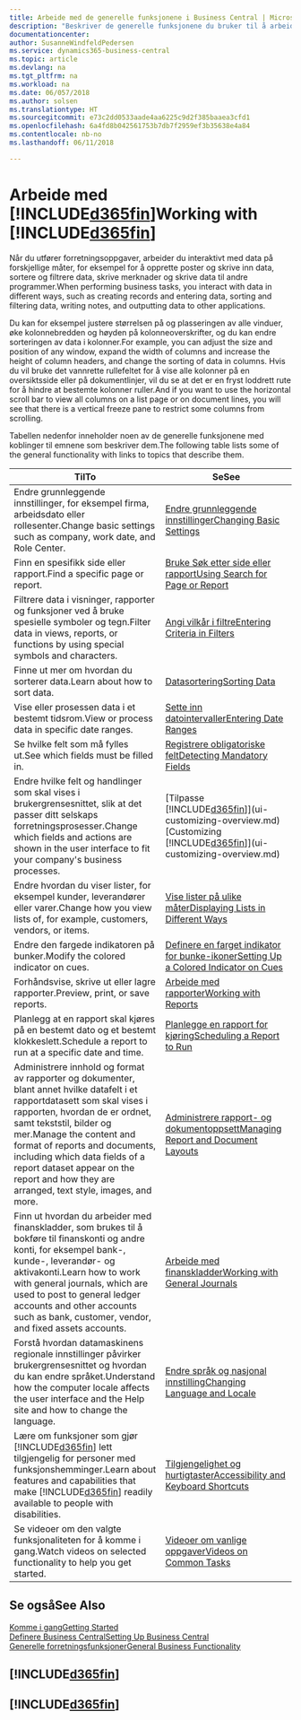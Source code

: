 ```yaml
---
title: Arbeide med de generelle funksjonene i Business Central | Microsoft-dokumentasjon
description: "Beskriver de generelle funksjonene du bruker til å arbeide med data i Business Central, for eksempel angi verdier, sortere data og bytte visninger."
documentationcenter: 
author: SusanneWindfeldPedersen
ms.service: dynamics365-business-central
ms.topic: article
ms.devlang: na
ms.tgt_pltfrm: na
ms.workload: na
ms.date: 06/057/2018
ms.author: solsen
ms.translationtype: HT
ms.sourcegitcommit: e73c2dd0533aade4aa6225c9d2f385baaea3cfd1
ms.openlocfilehash: 6a4fd8b042561753b7db7f2959ef3b35638e4a84
ms.contentlocale: nb-no
ms.lasthandoff: 06/11/2018

---
```

# <a name="working-with-included365finincludesd365finmdmd"></a><span data-ttu-id="a54b0-103">Arbeide med [!INCLUDE[d365fin](includes/d365fin_md.md)]</span><span class="sxs-lookup"><span data-stu-id="a54b0-103">Working with [!INCLUDE[d365fin](includes/d365fin_md.md)]</span></span>
<span data-ttu-id="a54b0-104">Når du utfører forretningsoppgaver, arbeider du interaktivt med data på forskjellige måter, for eksempel for å opprette poster og skrive inn data, sortere og filtrere data, skrive merknader og skrive data til andre programmer.</span><span class="sxs-lookup"><span data-stu-id="a54b0-104">When performing business tasks, you interact with data in different ways, such as creating records and entering data, sorting and filtering data, writing notes, and outputting data to other applications.</span></span>

<span data-ttu-id="a54b0-105">Du kan for eksempel justere størrelsen på og plasseringen av alle vinduer, øke kolonnebredden og høyden på kolonneoverskrifter, og du kan endre sorteringen av data i kolonner.</span><span class="sxs-lookup"><span data-stu-id="a54b0-105">For example, you can adjust the size and position of any window, expand the width of columns and increase the height of column headers, and change the sorting of data in columns.</span></span> <span data-ttu-id="a54b0-106">Hvis du vil bruke det vannrette rullefeltet for å vise alle kolonner på en oversiktsside eller på dokumentlinjer, vil du se at det er en fryst loddrett rute for å hindre at bestemte kolonner ruller.</span><span class="sxs-lookup"><span data-stu-id="a54b0-106">And if you want to use the horizontal scroll bar to view all columns on a list page or on document lines, you will see that there is a vertical freeze pane to restrict some columns from scrolling.</span></span>

<span data-ttu-id="a54b0-107">Tabellen nedenfor inneholder noen av de generelle funksjonene med koblinger til emnene som beskriver dem.</span><span class="sxs-lookup"><span data-stu-id="a54b0-107">The following table lists some of the general functionality with links to topics that describe them.</span></span>

| <span data-ttu-id="a54b0-108">Til</span><span class="sxs-lookup"><span data-stu-id="a54b0-108">To</span></span> | <span data-ttu-id="a54b0-109">Se</span><span class="sxs-lookup"><span data-stu-id="a54b0-109">See</span></span> |
| --- | --- |
| <span data-ttu-id="a54b0-110">Endre grunnleggende innstillinger, for eksempel firma, arbeidsdato eller rollesenter.</span><span class="sxs-lookup"><span data-stu-id="a54b0-110">Change basic settings such as company, work date, and Role Center.</span></span> |[<span data-ttu-id="a54b0-111">Endre grunnleggende innstillinger</span><span class="sxs-lookup"><span data-stu-id="a54b0-111">Changing Basic Settings</span></span>](ui-change-basic-settings.md) |
| <span data-ttu-id="a54b0-112">Finn en spesifikk side eller rapport.</span><span class="sxs-lookup"><span data-stu-id="a54b0-112">Find a specific page or report.</span></span> |[<span data-ttu-id="a54b0-113">Bruke Søk etter side eller rapport</span><span class="sxs-lookup"><span data-stu-id="a54b0-113">Using Search for Page or Report</span></span>](ui-search.md) |
| <span data-ttu-id="a54b0-114">Filtrere data i visninger, rapporter og funksjoner ved å bruke spesielle symboler og tegn.</span><span class="sxs-lookup"><span data-stu-id="a54b0-114">Filter data in views, reports, or functions by using special symbols and characters.</span></span> |[<span data-ttu-id="a54b0-115">Angi vilkår i filtre</span><span class="sxs-lookup"><span data-stu-id="a54b0-115">Entering Criteria in Filters</span></span>](ui-enter-criteria-filters.md) |
| <span data-ttu-id="a54b0-116">Finne ut mer om hvordan du sorterer data.</span><span class="sxs-lookup"><span data-stu-id="a54b0-116">Learn about how to sort data.</span></span> |[<span data-ttu-id="a54b0-117">Datasortering</span><span class="sxs-lookup"><span data-stu-id="a54b0-117">Sorting Data</span></span>](ui-sorting.md) |
| <span data-ttu-id="a54b0-118">Vise eller prosessen data i et bestemt tidsrom.</span><span class="sxs-lookup"><span data-stu-id="a54b0-118">View or process data in specific date ranges.</span></span> |[<span data-ttu-id="a54b0-119">Sette inn datointervaller</span><span class="sxs-lookup"><span data-stu-id="a54b0-119">Entering Date Ranges</span></span>](ui-enter-date-ranges.md) |
| <span data-ttu-id="a54b0-120">Se hvilke felt som må fylles ut.</span><span class="sxs-lookup"><span data-stu-id="a54b0-120">See which fields must be filled in.</span></span> |[<span data-ttu-id="a54b0-121">Registrere obligatoriske felt</span><span class="sxs-lookup"><span data-stu-id="a54b0-121">Detecting Mandatory Fields</span></span>](ui-mandatory-fields.md) |
| <span data-ttu-id="a54b0-122">Endre hvilke felt og handlinger som skal vises i brukergrensesnittet, slik at det passer ditt selskaps forretningsprosesser.</span><span class="sxs-lookup"><span data-stu-id="a54b0-122">Change which fields and actions are shown in the user interface to fit your company's business processes.</span></span> |<span data-ttu-id="a54b0-123">[Tilpasse [!INCLUDE[d365fin](includes/d365fin_md.md)]](ui-customizing-overview.md)</span><span class="sxs-lookup"><span data-stu-id="a54b0-123">[Customizing [!INCLUDE[d365fin](includes/d365fin_md.md)]](ui-customizing-overview.md)</span></span> |
| <span data-ttu-id="a54b0-124">Endre hvordan du viser lister, for eksempel kunder, leverandører eller varer.</span><span class="sxs-lookup"><span data-stu-id="a54b0-124">Change how you view lists of, for example, customers, vendors, or items.</span></span> |[<span data-ttu-id="a54b0-125">Vise lister på ulike måter</span><span class="sxs-lookup"><span data-stu-id="a54b0-125">Displaying Lists in Different Ways</span></span>](across-display-lists-different-views.md) |
| <span data-ttu-id="a54b0-126">Endre den fargede indikatoren på bunker.</span><span class="sxs-lookup"><span data-stu-id="a54b0-126">Modify the colored indicator on cues.</span></span> |[<span data-ttu-id="a54b0-127">Definere en farget indikator for bunke-ikoner</span><span class="sxs-lookup"><span data-stu-id="a54b0-127">Setting Up a Colored Indicator on Cues</span></span>](ui-how-setup-colored-indicator-cues.md) |
|<span data-ttu-id="a54b0-128">Forhåndsvise, skrive ut eller lagre rapporter.</span><span class="sxs-lookup"><span data-stu-id="a54b0-128">Preview, print, or save reports.</span></span>|[<span data-ttu-id="a54b0-129">Arbeide med rapporter</span><span class="sxs-lookup"><span data-stu-id="a54b0-129">Working with Reports</span></span>](ui-work-report.md)|
| <span data-ttu-id="a54b0-130">Planlegg at en rapport skal kjøres på en bestemt dato og et bestemt klokkeslett.</span><span class="sxs-lookup"><span data-stu-id="a54b0-130">Schedule a report to run at a specific date and time.</span></span> |[<span data-ttu-id="a54b0-131">Planlegge en rapport for kjøring</span><span class="sxs-lookup"><span data-stu-id="a54b0-131">Scheduling a Report to Run</span></span>](ui-work-report.md#ScheduleReport) |
| <span data-ttu-id="a54b0-132">Administrere innhold og format av rapporter og dokumenter, blant annet hvilke datafelt i et rapportdatasett som skal vises i rapporten, hvordan de er ordnet, samt tekststil, bilder og mer.</span><span class="sxs-lookup"><span data-stu-id="a54b0-132">Manage the content and format of reports and documents, including which data fields of a report dataset appear on the report and how they are arranged, text style, images, and more.</span></span>|[<span data-ttu-id="a54b0-133">Administrere rapport- og dokumentoppsett</span><span class="sxs-lookup"><span data-stu-id="a54b0-133">Managing Report and Document Layouts</span></span>](ui-manage-report-layouts.md) |
| <span data-ttu-id="a54b0-134">Finn ut hvordan du arbeider med finanskladder, som brukes til å bokføre til finanskonti og andre konti, for eksempel bank-, kunde-, leverandør- og aktivakonti.</span><span class="sxs-lookup"><span data-stu-id="a54b0-134">Learn how to work with general journals, which are used to post to general ledger accounts and other accounts such as bank, customer, vendor, and fixed assets accounts.</span></span> |[<span data-ttu-id="a54b0-135">Arbeide med finanskladder</span><span class="sxs-lookup"><span data-stu-id="a54b0-135">Working with General Journals</span></span>](ui-work-general-journals.md) |
|<span data-ttu-id="a54b0-136">Forstå hvordan datamaskinens regionale innstillinger påvirker brukergrensesnittet og hvordan du kan endre språket.</span><span class="sxs-lookup"><span data-stu-id="a54b0-136">Understand how the computer locale affects the user interface and the Help site and how to change the language.</span></span>|[<span data-ttu-id="a54b0-137">Endre språk og nasjonal innstilling</span><span class="sxs-lookup"><span data-stu-id="a54b0-137">Changing Language and Locale</span></span>](about-locale-language.md)|
|<span data-ttu-id="a54b0-138">Lære om funksjoner som gjør [!INCLUDE[d365fin](includes/d365fin_md.md)] lett tilgjengelig for personer med funksjonshemminger.</span><span class="sxs-lookup"><span data-stu-id="a54b0-138">Learn about features and capabilities that make [!INCLUDE[d365fin](includes/d365fin_md.md)] readily available to people with disabilities.</span></span>|[<span data-ttu-id="a54b0-139">Tilgjengelighet og hurtigtaster</span><span class="sxs-lookup"><span data-stu-id="a54b0-139">Accessibility and Keyboard Shortcuts</span></span>](ui-accessibility.md)|
|<span data-ttu-id="a54b0-140">Se videoer om den valgte funksjonaliteten for å komme i gang.</span><span class="sxs-lookup"><span data-stu-id="a54b0-140">Watch videos on selected functionality to help you get started.</span></span>|[<span data-ttu-id="a54b0-141">Videoer om vanlige oppgaver</span><span class="sxs-lookup"><span data-stu-id="a54b0-141">Videos on Common Tasks</span></span>](across-videos.md)|  

## <a name="see-also"></a><span data-ttu-id="a54b0-142">Se også</span><span class="sxs-lookup"><span data-stu-id="a54b0-142">See Also</span></span>
[<span data-ttu-id="a54b0-143">Komme i gang</span><span class="sxs-lookup"><span data-stu-id="a54b0-143">Getting Started</span></span>](product-get-started.md)  
[<span data-ttu-id="a54b0-144">Definere Business Central</span><span class="sxs-lookup"><span data-stu-id="a54b0-144">Setting Up Business Central</span></span>](setup.md)  
[<span data-ttu-id="a54b0-145">Generelle forretningsfunksjoner</span><span class="sxs-lookup"><span data-stu-id="a54b0-145">General Business Functionality</span></span>](ui-across-business-areas.md)  

## [!INCLUDE[d365fin](includes/free_trial_md.md)]  
## [!INCLUDE[d365fin](includes/training_link_md.md)]

